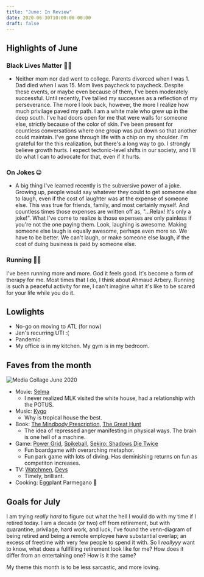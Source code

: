 ```yaml
---
title: "June: In Review"
date: 2020-06-30T10:00:00-00:00
draft: false
---
```




## Highlights of June

<!--  -->

### Black Lives Matter ✊🏾

- Neither mom nor dad went to college. Parents divorced when I was 1. Dad died when I was 15. Mom lives paycheck to paycheck. Despite these events, or maybe even because of them, I've been moderately successful. Until recently, I've tallied my successes as a reflection of my perseverance. The more I look back, however, the more I realize how much privilage paved my path. I am a white male who grew up in the deep south. I've had doors open for me that were walls for someone else, strictly because of the color of skin. I've been present for countless conversations where one group was put down so that another could maintain. I've gone through life with a chip on my shoulder. I'm grateful for the this realization, but there's a long way to go. I strongly believe growth hurts. I expect tectonic-level shifts in our society, and I'll do what I can to advocate for that, even if it hurts.

### On Jokes 🤐

- A big thing I've learned recently is the subversive power of a joke. Growing up, people would say whatever they could to get someone else to laugh, even if the cost of laughter was at the expense of someone else. This was true for friends, family, and most certainly myself. And countless times those expenses are written off as, "...Relax! It's only a joke!". What I've come to realize is those expenses are only painless if you're not the one paying them. Look, laughing is awesome. Making someone else laugh is equally awesome, perhaps even more so. We have to be better. We can't laugh, or make someone else laugh, if the cost of duing business is paid by someone else.

### Running 🏃‍♂️

I've been running more and more. God it feels good. It's become a form of therapy for me. Most times that I do, I think about Ahmaud Arbery. Running is such a peaceful activity for me, I can't imagine what it's like to be scared for your life while you do it.

## Lowlights

- No-go on moving to ATL (for now)
- Jen's recurring UTI :(
- Pandemic
- My office is in my kitchen. My gym is in my bedroom.

## Faves from the month

![Media Collage June 2020](/images/2020-june/media_collage_june_png.png)

- Movie: [Selma](https://www.youtube.com/watch?v=aSGFt6w0wok)
  - I never realized MLK visited the white house, had a relationship with the POTUS.
- Music: [Kygo](https://www.youtube.com/watch?v=A57B7B6w3kw)
  - Why is tropical house the best.
- Book: [The Mindbody Prescription](https://www.amazon.com/dp/B01MYLUMR8/ref=dp-kindle-redirect?_encoding=UTF8&btkr=1), [The Great Hunt](https://www.goodreads.com/book/show/233649.The_Great_Hunt)
  - The idea of repressed anger manifesting in physical ways. The brain is one hell of a machine.
- Game: [Power Grid](https://boardgamegeek.com/boardgame/2651/power-grid), [Spikeball](https://www.amazon.com/Spikeball-Pro-Kit-Tournament-Upgraded/dp/B01M0XJYVO/ref=sr_1_2?dchild=1&keywords=spikeball+pro&qid=1594589465&sr=8-2), [Sekiro: Shadows Die Twice](https://www.youtube.com/watch?v=rXMX4YJ7Lks)
  - Fun boardgame with overarching metaphor.
  - Fun park game with lots of diving. Has deminishing returns on fun as competiton increases.
- TV: [Watchmen](https://www.youtube.com/watch?v=zymgtV99Rko), [Devs](https://www.youtube.com/watch?v=Fp9LMsI6uJ8)
  - Timely, brilliant.
- Cooking: Eggplant Parmegano 🥘

## Goals for July

I am trying _really hard_ to figure out what the hell I would do with my time if I retired today. I am a decade (or two) off from retirement, but with quarantine, privilage, hard work, and luck, I've found the venn-diagram of being retired and being a remote employee have substantial overlap; an excess of freetime with very few people to spend it with. So I _reallyyy_ want to know, what does a fullfilling retirement look like for me? How does it differ from an entertaining one? How is it the same?

My theme this month is to be less sarcastic, and more loving.